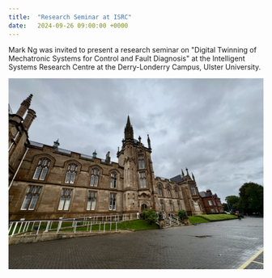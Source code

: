 ```yaml
---
title:  "Research Seminar at ISRC"
date:   2024-09-26 09:00:00 +0000
---
```


Mark Ng was invited to present a research seminar on "Digital Twinning of Mechatronic Systems for Control and Fault Diagnosis" at the Intelligent Systems Research Centre at the Derry-Londerry Campus, Ulster University. 


<img src="/assets/Figures/ISRC.jpg" width="840">





